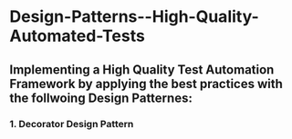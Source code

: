 # Design-Patterns--High-Quality-Automated-Tests

## Implementing a High Quality Test Automation Framework by applying the best practices with the follwoing Design Patternes:
### 1. Decorator Design Pattern
